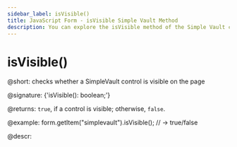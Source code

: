 ```yaml
---
sidebar_label: isVisible()
title: JavaScript Form - isVisible Simple Vault Method 
description: You can explore the isVisible method of the Simple Vault control of Form in the documentation of the DHTMLX JavaScript UI library. Browse developer guides and API reference, try out code examples and live demos, and download a free 30-day evaluation version of DHTMLX Suite.
---
```


# isVisible()

@short: checks whether a SimpleVault control is visible on the page

@signature: {'isVisible(): boolean;'}

@returns:
`true`, if a control is visible; otherwise, `false`.

@example:
form.getItem("simplevault").isVisible(); 
// -> true/false

@descr:
